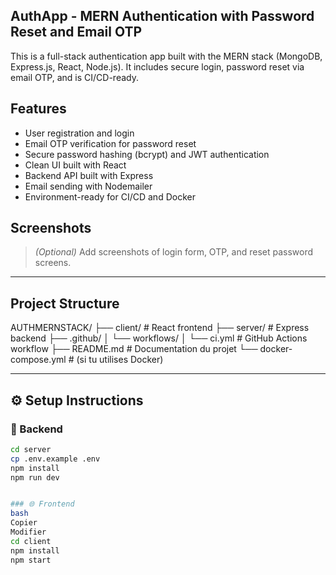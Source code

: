 ## AuthApp - MERN Authentication with Password Reset and Email OTP

This is a full-stack authentication app built with the MERN stack (MongoDB, Express.js, React, Node.js). It includes secure login, password reset via email OTP, and is CI/CD-ready.

## Features

- User registration and login
- Email OTP verification for password reset
- Secure password hashing (bcrypt) and JWT authentication
- Clean UI built with React
- Backend API built with Express
- Email sending with Nodemailer
- Environment-ready for CI/CD and Docker

## Screenshots

> *(Optional)* Add screenshots of login form, OTP, and reset password screens.

---

## Project Structure

AUTHMERNSTACK/
├── client/               # React frontend
├── server/               # Express backend
├── .github/
│   └── workflows/
│       └── ci.yml        # GitHub Actions workflow
├── README.md             # Documentation du projet
└── docker-compose.yml    # (si tu utilises Docker)



---

## ⚙️ Setup Instructions

### 🧪 Backend

```bash
cd server
cp .env.example .env
npm install
npm run dev


### 🌐 Frontend
bash
Copier
Modifier
cd client
npm install
npm start
